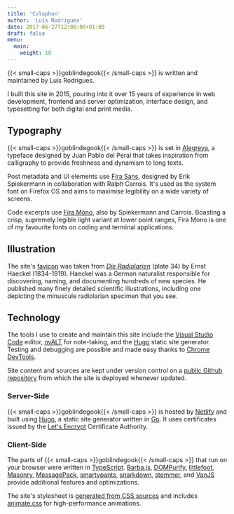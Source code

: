 ```yaml
---
title: 'Colophon'
author: 'Luís Rodrigues'
date: 2017-06-27T12:00:00+01:00
draft: false
menu:
  main:
    weight: 10
---
```


{{< small-caps >}}goblindegook{{< /small-caps >}} is written and maintained by Luís Rodrigues.

I built this site in 2015, pouring into it over 15 years of experience in web development, frontend and server optimization, interface design, and typesetting for both digital and print media.

## Typography

{{< small-caps >}}goblindegook{{< /small-caps >}} is set in [Alegreya], a typeface designed by Juan Pablo del Peral that takes inspiration from calligraphy to provide freshness and dynamism to long texts.

Post metadata and UI elements use [Fira Sans][fira], designed by Erik Spiekermann in collaboration with Ralph Carrois. It's used as the system font on Firefox OS and aims to maximise legibility on a wide variety of screens.

Code excerpts use [Fira Mono][fira], also by Spiekermann and Carrois. Boasting a crisp, supremely legible light variant at lower point ranges, Fira Mono is one of my favourite fonts on coding and terminal applications.

[alegreya]: http://www.huertatipografica.com/en/fonts/alegreya-ht-pro
[fira]: https://mozilla.github.io/Fira/

## Illustration

The site's [favicon] was taken from [_Die Radiolarien_](http://caliban.mpiz-koeln.mpg.de/haeckel/radiolarien/) (plate 34) by Ernst Haeckel (1834-1919). Haeckel was a German naturalist responsible for discovering, naming, and documenting hundreds of new species. He published many finely detailed scientific illustrations, including one depicting the minuscule radiolarian specimen that you see.

[favicon]: https://en.wikipedia.org/wiki/Favicon

## Technology

The tools I use to create and maintain this site include the [Visual Studio Code] editor, [nvALT] for note-taking, and the [Hugo] static site generator. Testing and debugging are possible and made easy thanks to [Chrome DevTools].

Site content and sources are kept under version control on a [public Github repository][goblindegook/goblindegook.com] from which the site is deployed whenever updated.

[chrome devtools]: https://developer.chrome.com/devtools/
[hugo]: http://gohugo.io
[nvalt]: http://brettterpstra.com/projects/nvalt/
[visual studio code]: https://code.visualstudio.com
[goblindegook/goblindegook.com]: https://github.com/goblindegook/goblindegook.com

### Server-Side

{{< small-caps >}}goblindegook{{< /small-caps >}} is hosted by [Netlify] and built using [Hugo], a static site generator written in [Go]. It uses certificates issued by the [Let's Encrypt] Certificate Authority.

[go]: https://go.dev
[hugo]: http://gohugo.io
[let's encrypt]: https://letsencrypt.org
[netlify]: https://www.netlify.com

### Client-Side

The parts of {{< small-caps >}}goblindegook{{< /small-caps >}} that run on your browser were written in [TypeScript]. [Barba.js], [DOMPurify], [littlefoot], [Masonry], [MessagePack], [smartypants], [snarkdown], [stemmer], and [VanJS] provide additional features and optimizations.

The site's stylesheet is [generated from CSS sources][postcss-preset-env] and includes [animate.css] for high-performance animations.

[typescript]: http://www.typescriptlang.org
[barba.js]: https://barba.js.org/
[dompurify]: https://github.com/cure53/DOMPurify
[littlefoot]: https://github.com/goblindegook/littlefoot
[smartypants]: https://www.npmjs.com/package/smartypants
[snarkdown]: https://www.npmjs.com/package/snarkdown
[masonry]: https://github.com/desandro/masonry
[MessagePack]: https://msgpack.org
[stemmer]: https://github.com/words/stemmer
[VanJS]: https://vanjs.org/
[postcss-preset-env]: https://preset-env.cssdb.org/
[animate.css]: https://daneden.github.io/animate.css
